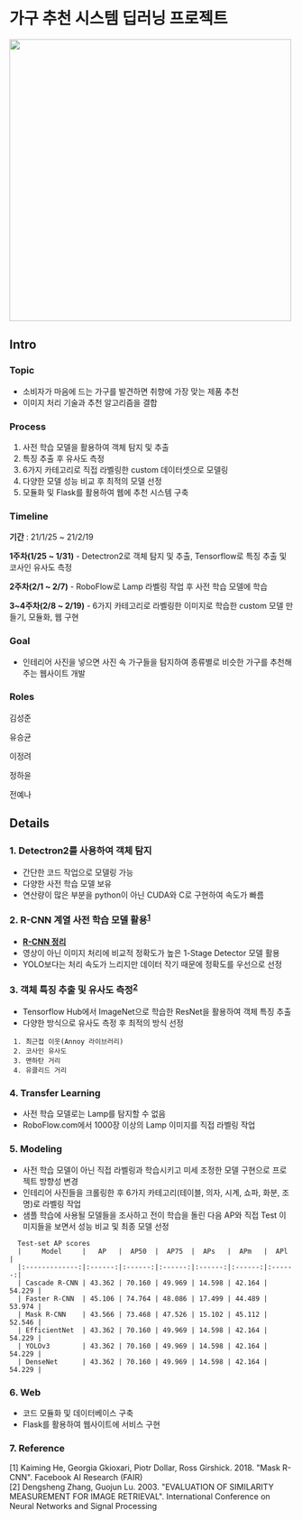 # 가구 추천 시스템 딥러닝 프로젝트
<img src="https://user-images.githubusercontent.com/71831714/108008504-d692d980-7043-11eb-8977-4537bbfcaf97.png" width='500'></img>

## Intro

### Topic
- 소비자가 마음에 드는 가구를 발견하면 취향에 가장 맞는 제품 추천
- 이미지 처리 기술과 추천 알고리즘을 결합

### Process
1. 사전 학습 모델을 활용하여 객체 탐지 및 추출
2. 특징 추출 후 유사도 측정
3. 6가지 카테고리로 직접 라벨링한 custom 데이터셋으로 모델링
4. 다양한 모델 성능 비교 후 최적의 모델 선정
5. 모듈화 및 Flask를 활용하여 웹에 추천 시스템 구축

### Timeline
**기간** : 21/1/25 ~ 21/2/19

**1주차(1/25 ~ 1/31)** - Detectron2로 객체 탐지 및 추출, Tensorflow로 특징 추출 및 코사인 유사도 측정

**2주차(2/1 ~ 2/7)** - RoboFlow로 Lamp 라벨링 작업 후 사전 학습 모델에 학습

**3~4주차(2/8 ~ 2/19)** - 6가지 카테고리로 라벨링한 이미지로 학습한 custom 모델 만들기, 모듈화, 웹 구현 

### Goal
- 인테리어 사진을 넣으면 사진 속 가구들을 탐지하여 종류별로 비슷한 가구를 추천해주는 웹사이트 개발

### Roles
김성준

유승균

이정려

정하윤

전예나

## Details

### 1. Detectron2를 사용하여 객체 탐지
- 간단한 코드 작업으로 모델링 가능
- 다양한 사전 학습 모델 보유
- 연산량이 많은 부분을 python이 아닌 CUDA와 C로 구현하여 속도가 빠름

### 2. R-CNN 계열 사전 학습 모델 활용<sup>[1](#footnote_1)</sup>
- **[R-CNN 정리](https://alltimeno1.github.io/archive.html?tag=%EB%A8%B8%EC%8B%A0%EB%9F%AC%EB%8B%9D%2F%EB%94%A5%EB%9F%AC%EB%8B%9D "blog link")**
- 영상이 아닌 이미지 처리에 비교적 정확도가 높은 1-Stage Detector 모델 활용
- YOLO보다는 처리 속도가 느리지만 데이터 작기 때문에 정확도를 우선으로 선정

### 3. 객체 특징 추출 및 유사도 측정<sup>[2](#footnote_2)</sup>
- Tensorflow Hub에서 ImageNet으로 학습한 ResNet을 활용하여 객체 특징 추출
- 다양한 방식으로 유사도 측정 후 최적의 방식 선정
```
 1. 최근접 이웃(Annoy 라이브러리)
 2. 코사인 유사도
 3. 맨하탄 거리 
 4. 유클리드 거리
 ```
 
### 4. Transfer Learning
- 사전 학습 모델로는 Lamp를 탐지할 수 없음
- RoboFlow.com에서 1000장 이상의 Lamp 이미지를 직접 라벨링 작업

### 5. Modeling
- 사전 학습 모델이 아닌 직접 라벨링과 학습시키고 미세 조정한 모델 구현으로 프로젝트 방향성 변경
- 인테리어 사진들을 크롤링한 후 6가지 카테고리(테이블, 의자, 시계, 쇼파, 화분, 조명)로 라벨링 작업
- 샘플 학습에 사용될 모델들을 조사하고 전이 학습을 돌린 다음 AP와 직접 Test 이미지들을 보면서 성능 비교 및 최종 모델 선정
```
  Test-set AP scores
  |     Model     |   AP   |  AP50  |  AP75  |  APs   |  APm   |  APl   |
  |:-------------:|:------:|:------:|:------:|:------:|:------:|:------:|
  | Cascade R-CNN | 43.362 | 70.160 | 49.969 | 14.598 | 42.164 | 54.229 |
  | Faster R-CNN  | 45.106 | 74.764 | 48.086 | 17.499 | 44.489 | 53.974 |
  | Mask R-CNN    | 43.566 | 73.468 | 47.526 | 15.102 | 45.112 | 52.546 |
  | EfficientNet  | 43.362 | 70.160 | 49.969 | 14.598 | 42.164 | 54.229 |
  | YOLOv3        | 43.362 | 70.160 | 49.969 | 14.598 | 42.164 | 54.229 |  
  | DenseNet      | 43.362 | 70.160 | 49.969 | 14.598 | 42.164 | 54.229 |
```

### 6. Web
- 코드 모듈화 및 데이터베이스 구축
- Flask를 활용하여 웹사이트에 서비스 구현

### 7. Reference
<a name="footnote_1">[1]</a> Kaiming He, Georgia Gkioxari, Piotr Dollar, Ross Girshick. 2018. "Mask R-CNN". Facebook AI Research (FAIR)<br>
<a name="footnote_2">[2]</a> Dengsheng Zhang, Guojun Lu. 2003. "EVALUATION OF SIMILARITY MEASUREMENT FOR IMAGE RETRIEVAL". International Conference on Neural Networks and Signal Processing
